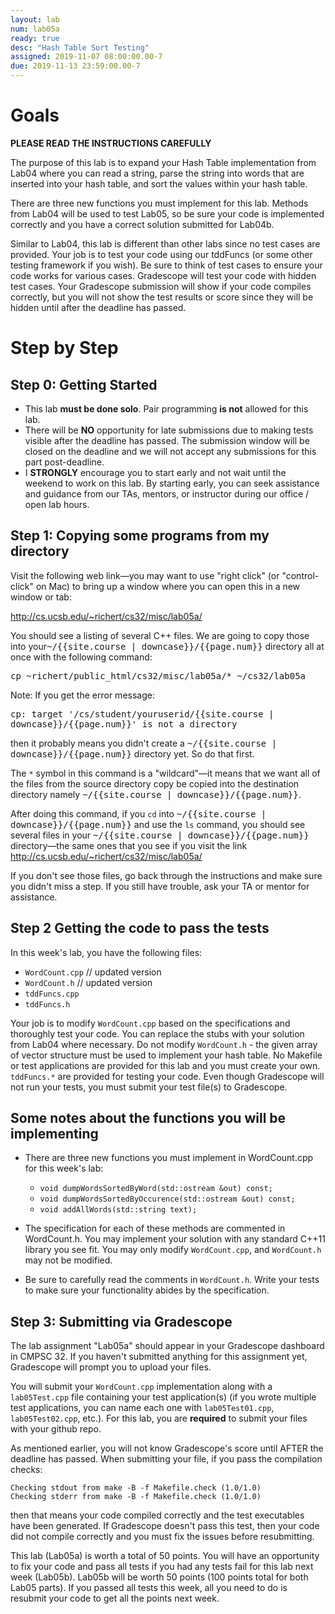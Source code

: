 ```yaml
---
layout: lab
num: lab05a
ready: true
desc: "Hash Table Sort Testing"
assigned: 2019-11-07 08:00:00.00-7
due: 2019-11-13 23:59:00.00-7
---
```


# Goals

<b>PLEASE READ THE INSTRUCTIONS CAREFULLY</b>

The purpose of this lab is to expand your Hash Table implementation from Lab04 where you can read a string, parse the string into words that are inserted into your hash table, and sort the values within your hash table.

There are three new functions you must implement for this lab. Methods from Lab04 will be used to test Lab05, so be sure your code is implemented correctly and you have a correct solution submitted for Lab04b.

Similar to Lab04, this lab is different than other labs since no test cases are provided. Your job is to test your code using our tddFuncs (or some other testing framework if you wish). Be sure to think of test cases to ensure your code works for various cases. Gradescope will test your code with hidden test cases. Your Gradescope submission will show if your code compiles correctly, but you will not show the test results or score since they will be hidden until after the deadline has passed.

# Step by Step 

## Step 0: Getting Started

* This lab <b>must be done solo</b>. Pair programming <b>is not</b> allowed for this lab.
* There will be <b>NO</b> opportunity for late submissions due to making tests visible after the deadline has passed. The submission window will be closed on the deadline and we will not accept any submissions for this part post-deadline.
* I <b>STRONGLY</b> encourage you to start early and not wait until the weekend to work on this lab. By starting early, you can seek assistance and guidance from our TAs, mentors, or instructor during our office / open lab hours.

## Step 1: Copying some programs from my directory 

Visit the following web link—you may want to use "right click" (or "control-click" on Mac) to bring up a window where you can open this in a new window or tab:

<http://cs.ucsb.edu/~richert/cs32/misc/lab05a/>

You should see a listing of several C++ files. We are going to copy those into your<tt>~/{{site.course | downcase}}/{{page.num}}</tt> directory all at once with the following command:

<div>
<tt>cp ~richert/public_html/cs32/misc/lab05a/* ~/cs32/lab05a</tt>
</div>

Note: If you get the error message:

<div>
<tt>cp: target '/cs/student/youruserid/{{site.course | downcase}}/{{page.num}}' is not a directory</tt>
</div>

then it probably means you didn't create a <tt>~/{{site.course | downcase}}/{{page.num}}</tt> directory yet. So do that first.

The `*` symbol in this command is a "wildcard"—it means that we want all of the files from the source directory copy be copied into the destination directory namely <tt>~/{{site.course | downcase}}/{{page.num}}</tt>.

After doing this command, if you `cd` into <tt>~/{{site.course | downcase}}/{{page.num}}</tt> and use the `ls` command, you should see several files in your <tt>~/{{site.course | downcase}}/{{page.num}}</tt> directory&mdash;the same ones that you see if you visit the link <http://cs.ucsb.edu/~richert/cs32/misc/lab05a/>

If you don't see those files, go back through the instructions and make sure you didn't miss a step. If you still have trouble, ask your TA or mentor for assistance.

## Step 2 Getting the code to pass the tests

In this week's lab, you have the following files:

* `WordCount.cpp` // updated version
* `WordCount.h` // updated version
* `tddFuncs.cpp`
* `tddFuncs.h`

Your job is to modify `WordCount.cpp` based on the specifications and thoroughly test your code. You can replace the stubs with your solution from Lab04 where necessary. Do not modify `WordCount.h` - the given array of vector structure must be used to implement your hash table. No Makefile or test applications are provided for this lab and you must create your own. `tddFuncs.*` are provided for testing your code. Even though Gradescope will not run your tests, you must submit your test file(s) to Gradescope.

## Some notes about the functions you will be implementing

* There are three new functions you must implement in WordCount.cpp for this week's lab:

	* `void dumpWordsSortedByWord(std::ostream &out) const;`
	* `void dumpWordsSortedByOccurence(std::ostream &out) const;`
	* `void addAllWords(std::string text);`

* The specification for each of these methods are commented in WordCount.h. You may implement your solution with any standard C++11 library you see fit. You may only modify `WordCount.cpp`, and `WordCount.h` may not be modified.

* Be sure to carefully read the comments in `WordCount.h`. Write your tests to make sure your functionality abides by the specification.

## Step 3: Submitting via Gradescope

The lab assignment "Lab05a" should appear in your Gradescope dashboard in CMPSC 32. If you haven't submitted anything for this assignment yet, Gradescope will prompt you to upload your files.

You will submit your `WordCount.cpp` implementation along with a `lab05Test.cpp` file containing your test application(s) (if you wrote multiple test applications, you can name each one with `lab05Test01.cpp`, `lab05Test02.cpp`, etc.). For this lab, you are <b>required</b> to submit your files with your github repo.

As mentioned earlier, you will not know Gradescope's score until AFTER the deadline has passed. When submitting your file, if you pass the compilation checks:

```
Checking stdout from make -B -f Makefile.check (1.0/1.0)
Checking stderr from make -B -f Makefile.check (1.0/1.0)
```

then that means your code compiled correctly and the test executables have been generated. If Gradescope doesn't pass this test, then your code did not compile correctly and you must fix the issues before resubmitting.

This lab (Lab05a) is worth a total of 50 points. You will have an opportunity to fix your code and pass all tests if you had any tests fail for this lab next week (Lab05b). Lab05b will be worth 50 points (100 points total for both Lab05 parts). If you passed all tests this week, all you need to do is resubmit your code to get all the points next week.

